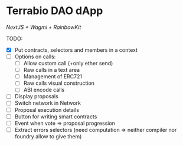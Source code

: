 # Terrabio DAO dApp
*NextJS + Wagmi + RainbowKit*

TODO:

- [x] Put contracts, selectors and members in a context
- [ ] Options on calls:
  - [ ] Allow custom call (+only ether send)
  - [ ] Raw calls in a text area 
  - [ ] Management of ERC721
  - [ ] Raw calls visual construction
  - [ ] ABI encode calls
- [ ] Display proposals
- [ ] Switch network in Network
- [ ] Proposal execution details
- [ ] Button for writing smart contracts
- [ ] Event when vote => proposal progression
- [ ] Extract errors selectors (need computation => neither compiler nor foundry allow to give them)
